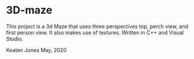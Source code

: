# 3D-maze
This project is a 3d Maze that uses three perspectives top, perch view, and first person view. 
It also makes use of textures. Written in C++ and Visual Studio.

Keaten Jones 
May, 2020
